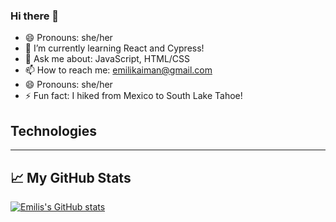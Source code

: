 ### Hi there 👋


- 😄 Pronouns: she/her
- 🌱 I’m currently learning React and Cypress!
- 💬 Ask me about: JavaScript, HTML/CSS
- 📫 How to reach me: emilikaiman@gmail.com
- 😄 Pronouns: she/her
- ⚡ Fun fact: I hiked from Mexico to South Lake Tahoe!

## Technologies


---

## &#x1f4c8; My GitHub Stats


[![Emilis's GitHub stats](https://github-readme-stats.vercel.app/api?username=Ekaiman&theme=radical)](https://github.com/anuraghazra/github-readme-stats)

